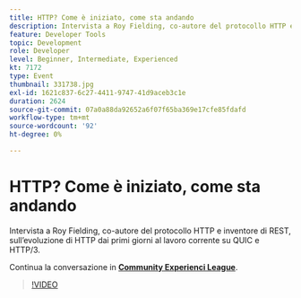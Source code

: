 ```yaml
---
title: HTTP? Come è iniziato, come sta andando
description: Intervista a Roy Fielding, co-autore del protocollo HTTP e inventore di REST, sull’evoluzione di HTTP dai primi giorni al lavoro corrente su QUIC e HTTP/3. Questa sessione è stata distribuita come parte dell’evento Contenuto Adobe Developers Live.
feature: Developer Tools
topic: Development
role: Developer
level: Beginner, Intermediate, Experienced
kt: 7172
type: Event
thumbnail: 331738.jpg
exl-id: 1621c837-6c27-4411-9747-41d9aceb3c1e
duration: 2624
source-git-commit: 07a0a88da92652a6f07f65ba369e17cfe85fdafd
workflow-type: tm+mt
source-wordcount: '92'
ht-degree: 0%

---
```


# HTTP? Come è iniziato, come sta andando

Intervista a Roy Fielding, co-autore del protocollo HTTP e inventore di REST, sull’evoluzione di HTTP dai primi giorni al lavoro corrente su QUIC e HTTP/3.

Continua la conversazione in **[Community Experienci League](https://adobe.ly/36Yd3v6)**.

>[!VIDEO](https://video.tv.adobe.com/v/331738/?quality=12&learn=on&hidetitle=true)
